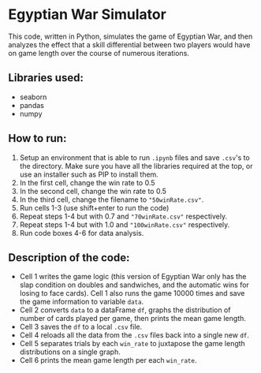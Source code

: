 # Egyptian War Simulator

This code, written in Python, simulates the game of Egyptian War, and then analyzes the effect that a skill differential between two players would have on game length over the course of numerous iterations.

## Libraries used:
- seaborn
- pandas
- numpy

## How to run:
1. Setup an environment that is able to run `.ipynb` files and save `.csv`'s to the directory. Make sure you have all the libraries required at the top, or use an installer such as PIP to install them.
2. In the first cell, change the win rate to 0.5
3. In the second cell, change the win rate to 0.5
4. In the third cell, change the filename to `"50winRate.csv"`.
5. Run cells 1-3 (use shift+enter to run the code)
6. Repeat steps 1-4 but with 0.7 and `"70winRate.csv"` respectively.
7. Repeat steps 1-4 but with 1.0 and `"100winRate.csv"` respectively.
8. Run code boxes 4-6 for data analysis.

## Description of the code:

- Cell 1 writes the game logic (this version of Egyptian War only has the slap condition on doubles and sandwiches, and the automatic wins for losing to face cards). Cell 1 also runs the game 10000 times and save the game information to variable `data`.
- Cell 2 converts `data` to a dataFrame `df`, graphs the distribution of number of cards played per game, then prints the mean game length.
- Cell 3 saves the `df` to a local `.csv` file.
- Cell 4 reloads all the data from the `.csv` files back into a single new `df`.
- Cell 5 separates trials by each `win_rate` to juxtapose the game length distributions on a single graph.
- Cell 6 prints the mean game length per each `win_rate`.
